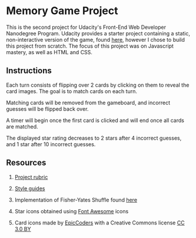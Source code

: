 # Memory Game Project
This is the second project for Udacity's Front-End Web Developer Nanodegree Program.  Udacity provides a starter project containing a static, non-interactive version of the game, found [here](https://github.com/udacity/fend-project-memory-game), however I chose to build this project from scratch.  The focus of this project was on Javascript mastery, as well as HTML and CSS.


## Instructions
Each turn consists of flipping over 2 cards by clicking on them to reveal the card images.  The goal is to match cards on each turn.

Matching cards will be removed from the gameboard, and incorrect guesses will be flipped back over.

A timer will begin once the first card is clicked and will end once all cards are matched.

The displayed star rating decreases to 2 stars after 4 incorrect guesses, and 1 star after 10 incorrect guesses.


## Resources
1. [Project rubric](https://review.udacity.com/#!/rubrics/591/view)

2. [Style guides](http://udacity.github.io/frontend-nanodegree-styleguide/)

2. Implementation of Fisher-Yates Shuffle found [here](https://stackoverflow.com/questions/2450954/how-to-randomize-shuffle-a-javascript-array)

3. Star icons obtained using [Font Awesome](https://fontawesome.com/) icons

4. Card icons made by [EpicCoders](https://www.flaticon.com/authors/epiccoders) with a Creative Commons license [CC 3.0 BY](http://creativecommons.org/licenses/by/3.0/)